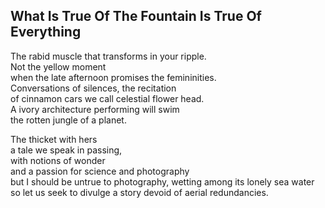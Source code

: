What Is True Of The Fountain Is True Of Everything
--------------------------------------------------
The rabid muscle that transforms in your ripple.  
Not the yellow moment  
when the late afternoon promises the femininities.  
Conversations of silences, the recitation  
of cinnamon cars we call celestial flower head.  
A ivory architecture performing will swim  
the rotten jungle of a planet.  
  
The thicket with hers  
a tale we speak in passing,  
with notions of wonder  
and a passion for science and photography  
but I should be untrue to photography, wetting among its lonely sea water  
so let us seek to divulge a story devoid of aerial redundancies.  

